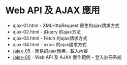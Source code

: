 # Web API 及 AJAX 應用

* ajax-01.html - XMLHttpRequest 原生的ajax請求方式
* ajax-02.html - jQuery 的ajax方法
* ajax-03.html - Fetch 的ajax請求方式
* ajax-04.html - axios 的ajax請求方式
* [/ajax-05](/ajax_05) - 簡易的ajax應用，載入內容
* [/ajax-06](/ajax_06) - Web API 及 AJAX 實作範例 - 登入註冊系統